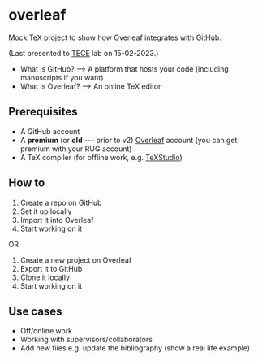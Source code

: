 # overleaf

Mock TeX project to show how Overleaf integrates with GitHub.

(Last presented to [TECE](https://github.com/tece-lab) lab on 15-02-2023.)

* What is GitHub? --> A platform that hosts your code (including manuscripts if you want)
* What is Overleaf? --> An online TeX editor

## Prerequisites

* A GitHub account
* A **premium** (or **old** --- prior to v2) [Overleaf](https://www.overleaf.com) account (you can get premium with your RUG account)
* A TeX compiler (for offline work, e.g. [TeXStudio](https://texstudio.org))

## How to

1. Create a repo on GitHub
2. Set it up locally
3. Import it into Overleaf
4. Start working on it

OR

1. Create a new project on Overleaf
2. Export it to GitHub
3. Clone it locally
4. Start working on it

## Use cases

* Off/online work
* Working with supervisors/collaborators
* Add new files e.g. update the bibliography (show a real life example)
